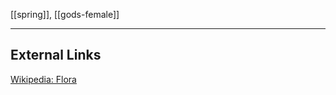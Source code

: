 [[spring]], [[gods-female]]

---

## External Links
[Wikipedia: Flora](https://en.wikipedia.org/wiki/Flora-(mythology))
